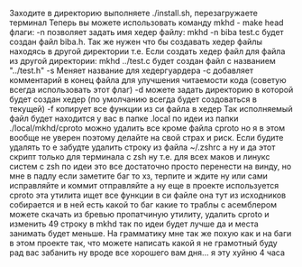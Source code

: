 Заходите в директорию выполняете ./install.sh, перезагружаете терминал 
Теперь вы можете использовать команду mkhd - make head 
флаги: 
-n позволяет задать имя хедер файлу: mkhd -n biba test.c будет создан файл biba.h. Так же нужен что бы создавать хедер файлы находясь в другой директории т.е. Если создать хедер файл для файла из другой директории: mkhd ../test.c будет создан файл с названием "../test.h"
-s Меняет название для хедергуардера 
-c добавляет комментарий в конец файла для улучшения читаемости кода (советую всегда использовать этот флаг)
 -d можете задать директорию в которой будет создан хедер (по умолчанию всегда будет создоваться в текущей)
-f копирует все функции из си файла в хедер 
Так исполняемый файл будет находится у вас в папке .local по идеи из папки ./local/mkhd/cproto можно удалить все кроме файла cproto но я в этом вообще не уверен поэтому делайте на свой страх и риск. 
Если будите удалять то е забудте удалить строку из файла ~/.zshrc а ну и да этот скрипт только для терминала с zsh ну т.е. для всех маков и линукс систем с zsh 
по идеи это все достаточно просто перенести на винду, но мне в падлу 
если заметите баг то хз, терпите и ждите ну или сами исправляйте и коммит отправляйте 
а ну еще в проекте используется cproto эта утилита ищет все функции в си файле она тут из исходников собирается и в ней есть какой то баг какие то траблы с асемблером
можете скачать из бревью пропатчиную утилиту, удалить  cproto  и изменить 49 строку в mkhd так по идеи будет лучше да и места занимать будет меньше. 
На грамматику мне так же похую как и на баги в этом проекте так, что можете написать какой я не грамотный  буду рад вас забанить ну вроде все хорошего вам дня... 
я эту хуйню 4 часа 
